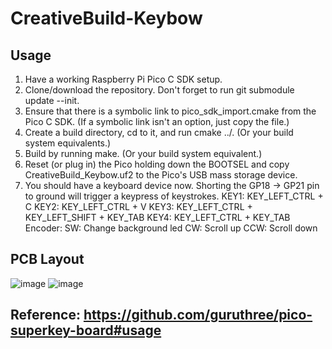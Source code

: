 # CreativeBuild-Keybow
## Usage
1. Have a working Raspberry Pi Pico C SDK setup.
2. Clone/download the repository. Don't forget to run git submodule update --init.
3. Ensure that there is a symbolic link to pico_sdk_import.cmake from the Pico C SDK. (If a symbolic link isn't an option, just copy the file.)
4. Create a build directory, cd to it, and run cmake ../. (Or your build system equivalents.)
5. Build by running make. (Or your build system equivalent.)
6. Reset (or plug in) the Pico holding down the BOOTSEL and copy CreativeBuild_Keybow.uf2 to the Pico's USB mass storage device.
7. You should have a keyboard device now. Shorting the GP18 -> GP21 pin to ground will trigger a keypress of keystrokes.
    KEY1: KEY_LEFT_CTRL + C
    KEY2: KEY_LEFT_CTRL + V
    KEY3: KEY_LEFT_CTRL + KEY_LEFT_SHIFT + KEY_TAB
    KEY4: KEY_LEFT_CTRL + KEY_TAB
    Encoder:
      SW: Change background led
      CW: Scroll up
      CCW: Scroll down
## PCB Layout
![image](https://user-images.githubusercontent.com/68090646/207233250-bb4b254a-ca4b-482f-b01e-f82204087147.png)
![image](https://user-images.githubusercontent.com/68090646/207233328-8de07aa0-5071-4f01-8d59-3581e0d833b1.png)
## Reference: https://github.com/guruthree/pico-superkey-board#usage
